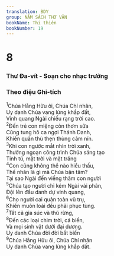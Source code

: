 ```yaml
---
translation: BDY
group: NĂM SÁCH THƠ VĂN
bookName: Thi thiên 
bookNumber: 19
---
```


<div class="title"><h1>8</h1><h3>Thư Đa-vít - Soạn cho nhạc trưởng</h3> <h3>Theo điệu Ghi-tích</h3></div>
<span class="verse thi_8_1"><sup>1</sup>Chúa Hằng Hữu ôi, Chúa Chí nhân,<br/>Uy danh Chúa vang lừng khắp đất,<br/>Vinh quang Ngài chiếu rạng trời cao.<br/></span>
<span class="verse thi_8_2"><sup>2</sup>Đến trẻ con miệng còn thơm sữa<br/>Cũng tung hô ca ngợi Thánh Danh,<br/>Khiến quân thù thẹn thùng câm nín.<br/></span>
<span class="verse thi_8_3"><sup>3</sup>Khi con ngước mắt nhìn trời xanh,<br/>Thưởng ngoạn công trình Chúa sáng tạo<br/>Tinh tú, mặt trời và mặt trăng<br/></span>
<span class="verse thi_8_4"><sup>4</sup>Con cũng không thể nào hiểu thấu,<br/>Thế nhân là gì mà Chúa bận tâm?<br/>Tại sao Ngài đến viếng thăm con người<br/></span>
<span class="verse thi_8_5"><sup>5</sup>Chúa tạo người chỉ kém Ngài vài phân,<br/>Đội lên đầu danh dự vinh quang,<br/></span>
<span class="verse thi_8_6"><sup>6</sup>Cho người cai quản toàn vũ trụ,<br/>Khiến muôn loài đều phải phục tùng.<br/></span>
<span class="verse thi_8_7"><sup>7</sup>Tất cả gia súc và thú rừng,<br/></span>
<span class="verse thi_8_8"><sup>8</sup>Đến các loại chim trời, cá biển,<br/>Và mọi sinh vật dưới đại dương.<br/>Uy danh Chúa đời đời bất biến<br/></span>
<span class="verse thi_8_9"><sup>9</sup>Chúa Hằng Hữu ôi, Chúa Chí nhân<br/>Uy danh Chúa vang lừng khắp đất.</span>
